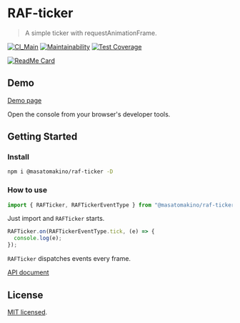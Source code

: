# RAF-ticker

> A simple ticker with requestAnimationFrame.

[![CI_Main](https://github.com/MasatoMakino/raf-ticker/actions/workflows/ci_main.yml/badge.svg)](https://github.com/MasatoMakino/raf-ticker/actions/workflows/ci_main.yml)
[![Maintainability](https://api.codeclimate.com/v1/badges/1b76d40aaf6bf61c28f0/maintainability)](https://codeclimate.com/github/MasatoMakino/raf-ticker/maintainability)
[![Test Coverage](https://api.codeclimate.com/v1/badges/1b76d40aaf6bf61c28f0/test_coverage)](https://codeclimate.com/github/MasatoMakino/raf-ticker/test_coverage)

[![ReadMe Card](https://github-readme-stats.vercel.app/api/pin/?username=MasatoMakino&repo=raf-ticker&show_owner=true)](https://github.com/MasatoMakino/raf-ticker)

## Demo

[Demo page](https://masatomakino.github.io/raf-ticker/demo/)

Open the console from your browser's developer tools.

## Getting Started

### Install

```bash
npm i @masatomakino/raf-ticker -D
```

### How to use

```js
import { RAFTicker, RAFTickerEventType } from "@masatomakino/raf-ticker";
```

Just import and `RAFTicker` starts.

```js
RAFTicker.on(RAFTickerEventType.tick, (e) => {
  console.log(e);
});
```

`RAFTicker` dispatches events every frame.

[API document](https://masatomakino.github.io/raf-ticker/api/index.html)

## License

[MIT licensed](LICENSE).
